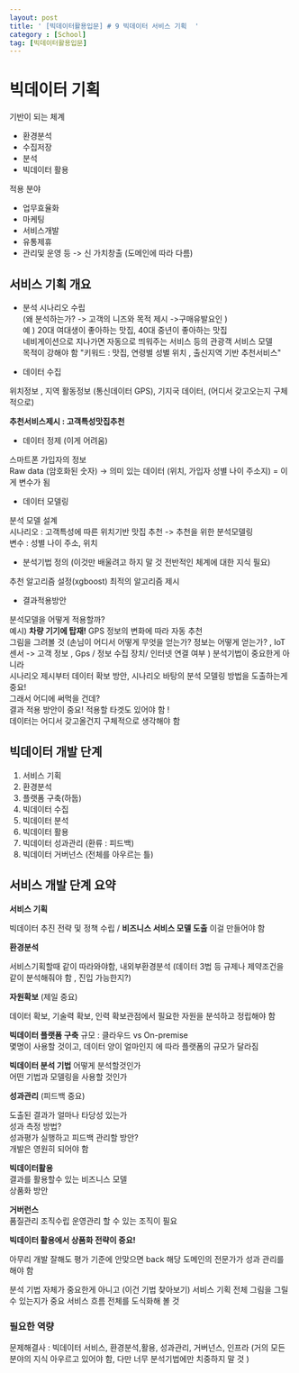 ```yaml
---
layout: post
title: ' [빅데이터활용입문] # 9 빅데이터 서비스 기획  '
category : [School]
tag: [빅데이터활용입문]
---
```


# 빅데이터 기획 

기반이 되는 체계

- 환경분석
- 수집저장
- 분석
- 빅데이터 활용 

적용 분야 
- 업무효율화 
- 마케팅 
- 서비스개발
- 유통제휴
- 관리및 운영 등 
  -> 신 가치창출 (도메인에 따라 다름)


## 서비스 기획 개요 

* 분석 시나리오 수립  
(왜 분석하는가? -> 고객의 니즈와 목적 제시 ->구매유발요인 )    
예 ) 20대 여대생이 좋아하는 맛집, 40대 중년이 좋아하는 맛집    
네비게이션으로 지나가면 자동으로 띄워주는 서비스 등의 관광객 서비스 모델    
목적이 강해야 함 "키워드 : 맛집, 연령별 성별 위치 , 출신지역 기반 추천서비스"     
 
* 데이터 수집    
   
위치정보 , 지역 활동정보 (통신데이터 GPS), 기지국 데이터,  (어디서 갖고오는지 구체적으로)    

**추천서비스제시 : 고객특성맛집추천**   

* 데이터 정제 (이게 어려움)   
   
스마트폰 가입자의 정보     
Raw data (암호화된 숫자) -> 의미 있는 데이터 (위치, 가입자 성별 나이 주소지) = 이게 변수가 됨    


* 데이터 모델링    

분석 모델 설계     
시나리오 : 고객특성에 따른 위치기반 맛집 추천 -> 추천을 위한 분석모델링     
변수 : 성별 나이 주소, 위치     

* 분석기법 정의 (이것만 배울려고 하지 말 것 전반적인 체계에 대한 지식 필요)    

추천 알고리즘 설정(xgboost)
최적의 알고리즘 제시    

* 결과적용방안    

분석모델을 어떻게 적용할까?   
예시) **차량 기기에 탑재!** GPS 정보의 변화에 따라 자동 추천    
그림을 그려볼 것 (손님이 어디서 어떻게 무엇을 얻는가? 정보는 어떻게 얻는가? , IoT 센서 -> 고객 정보 , Gps / 정보 수집 장치/ 인터넷 연결 여부 )
분석기법이 중요한게 아니라   
시나리오 제시부터 데이터 확보 방안, 시나리오 바탕의 분석 모델링 방법을 도출하는게 중요!   
그래서 어디에 써먹을 건데?   
결과 적용 방안이 중요! 적용할 타겟도 있어야 함 !    
데이터는 어디서 갖고올건지 구체적으로 생각해야 함   

## 빅데이터 개발 단계    

1. 서비스 기획   
2. 환경분석  
3. 플랫폼 구축(하둡)
4. 빅데이터 수집 
5. 빅데이터 분석
6. 빅데이터 활용 
7. 빅데이터 성과관리 (환류 : 피드백) 
8. 빅데이터 거버넌스 (전체를 아우르는 틀)

## 서비스 개발 단계 요약 

**서비스 기획**   

빅데이터 추진 전략 및 정책 수립 / **비즈니스 서비스 모델 도출** 이걸 만들어야 함 

**환경분석** 

서비스기획할때 같이 따라와야함, 내외부환경분석 (데이터 3법 등 규제나 제약조건을 같이 분석해줘야 함 , 진입 가능한지?)      

**자원확보** (제일 중요)

데이터 확보, 기술력 확보, 인력 확보관점에서 필요한 자원을 분석하고 정립해야 함 


**빅데이터 플랫폼 구축**
규모 : 클라우드 vs On-premise    
몇명이 사용할 것이고, 데이터 양이 얼마인지 에 따라 플랫폼의 규모가 달라짐     

**빅데이터 분석 기법**
어떻게 분석할것인가    
어떤 기법과 모델링을 사용할 것인가   

**성과관리** (피드백 중요)   

도출된 결과가 얼마나 타당성 있는가   
성과 측정 방법?   
성과평가 실행하고 피드백 관리할 방안?   
개발은 영원히 되어야 함    

**빅데이터활용**   
결과를 활용할수 있는 비즈니스 모델    
상품화 방안    

**거버런스**     
품질관리 조직수립 운영관리 할 수 있는 조직이 필요    
  
**빅데이터 활용에서 상품화 전략이 중요!**

아무리 개발 잘해도 평가 기준에 안맞으면 back
해당 도메인의 전문가가 성과 관리를 해야 함 

분석 기법 자체가 중요한게 아니고 (이건 기법 찾아보기)
서비스 기획 전체 그림을 그릴수 있는지가 중요 
서비스 흐름 전체를 도식화해 볼 것     


### 필요한 역량 

문제해결사 : 빅데이터 서비스, 환경분석,활용, 성과관리, 거버넌스, 인프라 (거의 모든 분야의 지식 아우르고 있어야 함, 다만 너무 분석기법에만 치중하지 말 것 )    





